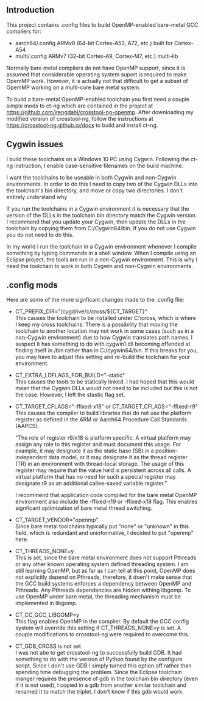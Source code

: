 ## Introduction

This project contains .config files to build OpenMP-enabled bare-metal GCC compilers for:

* aarch64/.config      ARMv8 (64-bit Cortex-A53, A72, etc.)      built for Cortex-A54
* multi/.config        ARMv7 (32-bit Cortex-A9, Cortex-M7, etc.) multi-lib

Normally bare metal compilers do not have OpenMP support, since it is assumed that considerable
operating system suport is required to make OpemMP work. However, it is actually not that difficult
to get a subset of OpemMP working on a multi-core bare metal system.

To build a bare-metal OpenMP-enabled toolchain you first need a couple simple mods to ct-ng which
are contained in the project at https://github.com/jrengdahl/crosstool-ng-openmp. After downloading
my modified version of crosstool-ng, follow the instructions at
https://crosstool-ng.github.io/docs to build and install ct-ng.

## Cygwin issues

I build these toolchains on a Windows 10 PC using Cygwin. Following the ct-ng instruction,
I enable case-sensitive filenames on the build machine.

I want the toolchains to be useable in both
Cygwin and non-Cygwin environments. In order to do this I need to copy two of the Cygwin DLLs
into the toolchain's bin directory, and move or copy two directories. I don't entirely understand
why

If you run the toolchains in a Cygwin environment it is necessary that the version of the DLLs in
the toolchain bin directory match the Cygwin version. I recommend that you update your Cygwin,
then update the DLLs in the toolchain by copying them from C:/Cygwin64/bin. If you do not use
Cygwin you do not need to do this.

In my world I run the toolchain in a Cygwin environment whenever I compile something by typing commands
in a shell window. When I compile using an Eclipse project, the tools are run in a non-Cygwin environment. This
is why I need the toolchain to work in both Cygwin and non-Cygwin environments.

## .config mods

Here are some of the more signficant changes made to the .config file:

* CT_PREFIX_DIR="/cygdrive/c/cross/${CT_TARGET}"  
   This causes the toolchain to be installed under C:\cross, which is where I keep my cross toolchains.
   There is a possibility that moving the toolchain to another location may not work in some cases
   (such as in a non-Cygwin environment) due to how Cygwin translates path names.
   I suspect it has something to do with cygwin1.dll becoming offended at finding itself in <toolchain>/bin
   rather than in C:/cygwin64/bin.
   If this breaks for you, you may have to adjust this setting and re-build the toolchain for your environment.

* CT_EXTRA_LDFLAGS_FOR_BUILD="-static"  
   This causes the tools to be statically linked. I had hoped that this would mean that the Cygwin
   DLLs would not need to be included but this is not the case. However, I left the stastic flag set.

* CT_TARGET_CFLAGS="-ffixed-x18" or CT_TARGET_CFLAGS="-ffixed-r9"  
This causes the compiler to build libraries that do not use the platform register as defined in
the ARM or Aarch64 Procedure Call Standards (AAPCS).

  "The role of register r9/x18 is platform specific. A virtual platform may assign any role to this
register and must document this usage. For example, it may designate it as the static base (SB)
in a position-independent data model, or it may designate it as the thread register (TR) in an
environment with thread-local storage. The usage of this register may require that the value
held is persistent across all calls. A virtual platform that has no need for such a special
register may designate r9 as an additional callee-saved variable register."

  I recommend that application code compiled for the bare metal OpenMP environment also
include the -ffixed-r19 or -ffixed-x18 flag. This enables signficant optimization of bare metal
thread switching.  

* CT_TARGET_VENDOR="openmp"  
Since bare metal toolchains typically put "none" or "unknown" in this field, which is redundant and uninformative,
I decided to put "openmp" here.

* CT_THREADS_NONE=y  
This is set, since the bare metal environment does not support Pthreads or any other known operating
system defined threading system. I am still learning OpenMP, but as far as I can tell at this point,
OpenMP does not explicitly depend on Pthreads, therefore, it doen't make sense that the GCC
build systems enforces a dependency between OpenMP and Pthreads. Any Pthreads dependencies are hidden
withing libgomp. To use OpenMP under bare metal, the threading mechanism must be implemented in libgomp.

* CT_CC_GCC_LIBGOMP=y  
This flag enables OpenMP in the compiler. By default the GCC config system will override this setting
if CT_THREADS_NONE=y is set. A couple modifications to crosstool-ng were required to overcome this.

* CT_GDB_CROSS is not set  
I was not abe to get crosstool-ng to successfully build GDB. It had something to do with the version of
Python found by the configure script. Since I don't use GDB I simply turned this option off rather than
spending time debugging the problem. Since the Eclipse toolchain manger requires the presence of gdb
in the toolchain bin directory (even if it is not used), I copied in a gdb from another similar toolchain
and renamed it to match the triplet. I don't know if this gdb would work.


